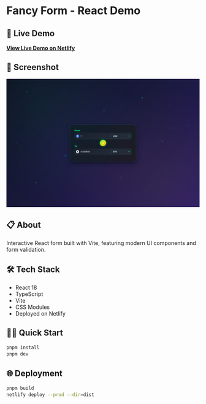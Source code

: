 # Fancy Form - React Demo

## 🚀 Live Demo
**[View Live Demo on Netlify](https://curious-youtiao-273f65.netlify.app)**

## 📸 Screenshot
![Fancy Form Screenshot](./public/screenshot.png)

## 📋 About
Interactive React form built with Vite, featuring modern UI components and form validation.

## 🛠️ Tech Stack
- React 18
- TypeScript
- Vite
- CSS Modules
- Deployed on Netlify

## 🏃‍♂️ Quick Start
```bash
pnpm install
pnpm dev
```

## 🌐 Deployment
```bash
pnpm build
netlify deploy --prod --dir=dist
```

